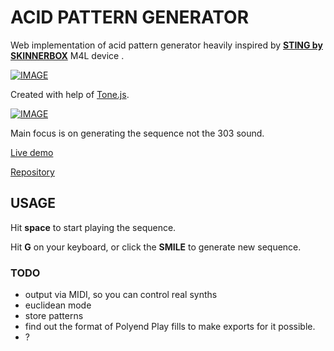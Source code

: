 # ACID PATTERN GENERATOR

Web implementation of acid pattern generator heavily inspired
by [**STING by SKINNERBOX**](https://maxforlive.com/library/device/4260/sting-by-skinnerbox) M4L device .

[![IMAGE](https://maxforlive.com/images/screenshots/?ss=sting.jpg&id=4260)](https://maxforlive.com/library/device/4260/sting-by-skinnerbox)



Created with help of [Tone.js](https://tonejs.github.io/).

[![IMAGE](https://avatars.githubusercontent.com/u/11019186?s=200&v=4)](https://tonejs.github.io/)

Main focus is on generating the sequence not the 303 sound.

[Live demo](https://drakh.github.io/acid-generator/)

[Repository](https://github.com/drakh/acid-generator)

## USAGE

Hit **space** to start playing the sequence. 

Hit **G** on your keyboard, or click the **SMILE** to generate new sequence.

### TODO

- output via MIDI, so you can control real synths
- euclidean mode
- store patterns
- find out the format of Polyend Play fills to make exports for it possible. 
- ?

